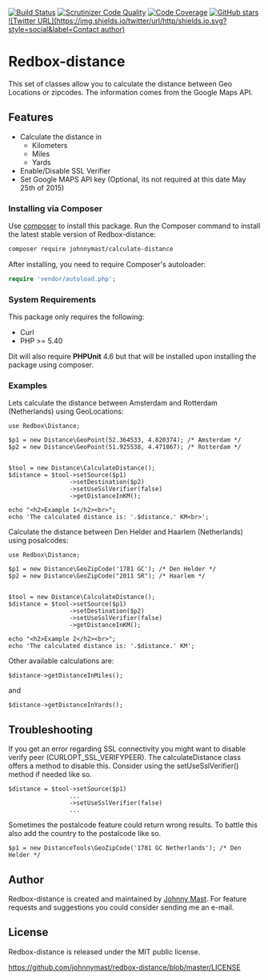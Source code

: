 [![Build Status](https://travis-ci.org/johnnymast/redbox-distance.svg?branch=master)](https://travis-ci.org/johnnymast/redbox-distance) 
[![Scrutinizer Code Quality](https://scrutinizer-ci.com/g/johnnymast/redbox-distance/badges/quality-score.png?b=master)](https://scrutinizer-ci.com/g/johnnymast/redbox-distance/?branch=master) 
[![Code Coverage](https://scrutinizer-ci.com/g/johnnymast/redbox-distance/badges/coverage.png?b=master)](https://scrutinizer-ci.com/g/johnnymast/redbox-distance/?branch=master)
[![GitHub stars](https://img.shields.io/badge/HHVM-Ready-green.svg)](http://hhvm.com/)
[![Twitter URL](https://img.shields.io/twitter/url/http/shields.io.svg?style=social&label=Contact author)](https://twitter.com/intent/tweet?text=@mastjohnny)

# Redbox-distance

This set of classes allow you to calculate the distance between Geo Locations or zipcodes. The information comes from the Google Maps API.

## Features

* Calculate the distance in
    * Kilometers
    * Miles
    * Yards
* Enable/Disable SSL Verifier
* Set Google MAPS API key (Optional, its not required at this date May 25th of 2015)

### Installing via Composer

Use [composer](http://getcomposer.org) to install this package. Run the Composer command to install the latest stable version of Redbox-distance:

```bash
composer require johnnymast/calculate-distance
```

After installing, you need to require Composer's autoloader:

```php
require 'vendor/autoload.php';
```


### System Requirements

This package only requires the following:

* Curl
* PHP >= 5.40

Dit will also require **PHPUnit** 4.6 but that will be installed upon installing the package using composer. 


### Examples

Lets calculate the distance between Amsterdam and Rotterdam (Netherlands) using GeoLocations:

    use Redbox\Distance;
    
    $p1 = new Distance\GeoPoint(52.364533, 4.820374); /* Amsterdam */
    $p2 = new Distance\GeoPoint(51.925538, 4.471867); /* Rotterdam */


    $tool = new Distance\CalculateDistance();
    $distance = $tool->setSource($p1)
                     ->setDestination($p2)
                     ->setUseSslVerifier(false)
                     ->getDistanceInKM();

    echo "<h2>Example 1</h2><br>";
    echo 'The calculated distance is: '.$distance.' KM<br>';

Calculate the distance between Den Helder and Haarlem (Netherlands) using posalcodes:

    use Redbox\Distance;
    
    $p1 = new Distance\GeoZipCode('1781 GC'); /* Den Helder */
    $p2 = new Distance\GeoZipCode("2011 SR"); /* Haarlem */


    $tool = new Distance\CalculateDistance();
    $distance = $tool->setSource($p1)
                     ->setDestination($p2)
                     ->setUseSslVerifier(false)
                     ->getDistanceInKM();

    echo "<h2>Example 2</h2><br>";
    echo 'The calculated distance is: '.$distance.' KM';

Other available calculations are:

    $distance->getDistanceInMiles();

and

    $distance->getDistanceInYards();




## Troubleshooting

If you get an error regarding SSL connectivity you might want to disable verify peer (CURLOPT_SSL_VERIFYPEER). The calculateDistance class offers
a method to disable this. Consider using the setUseSslVerifier() method if needed like so.

    $distance = $tool->setSource($p1)
                     ...
                     ->setUseSslVerifier(false)
                     ...


Sometimes the postalcode feature could return wrong results. To battle this also add the country to the postalcode like so.

    $p1 = new DistanceTools\GeoZipCode('1781 GC Netherlands'); /* Den Helder */


## Author

Redbox-distance is created and maintained by [Johnny Mast](mastjohnny@gmail.com). For feature requests and suggestions
you could consider sending me an e-mail.

## License

Redbox-distance is released under the MIT public license.

<https://github.com/johnnymast/redbox-distance/blob/master/LICENSE>
